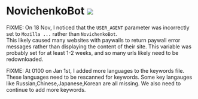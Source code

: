 # NovichenkoBot ![](https://travis-ci.org/mikeizbicki/NovichenkoBot.png?branch=master)


FIXME: 
On 18 Nov, I noticed that the `USER_AGENT` parameter was incorrectly set to `Mozilla ...` rather than `NovichenkoBot`.  
This likely caused many websites with paywalls to return paywall error messages rather than displaying the content of their site.
This variable was probably set for at least 1-2 weeks, and so many urls likely need to be redownloaded.

FIXME:
At 0100 on Jan 1st, I added more languages to the keywords file.  These languages need to be rescanned for keywords.  Some key langauges like Russian,Chinese,Japanese,Korean are all missing.  We also need to continue to add more keywords.
